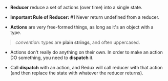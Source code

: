 * **Reducer** reduce a set of actions (over time) into a single state.

* **Important Rule of Reducer:**
#1 Never return undefined from a reducer.

* **Actions** are very free-formed things, as long as it's an object with a type.
> *convention*: types are **plain strings**, and often uppercased.

* Actions don't really do anything on their own. In order to make an action DO something, you need to **dispatch** it.

* Call **dispatch** with an action, and Redux will call reducer with that action (and then replace the state with whatever the reducer returns).
